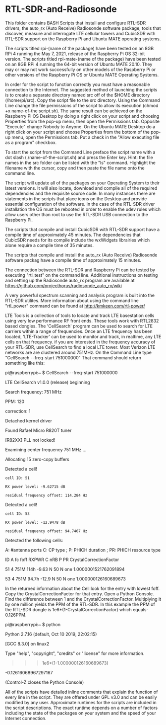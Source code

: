 # RTL-SDR-and-Radiosonde

This folder contains BASH Scripts that install and configure RTL-SDR drivers, the auto_rx (Auto Receive) Radiosonde software package, tools that discover, measure and interrogate LTE cellular towers and CubicSDR with RTL-SDR support on the Raspberry Pi and Ubuntu MATE operating systems.

The scripts titled rpi-(name of the package) have been tested on an 8GB RPi 4 running the May 7, 2021, release of the Raspberry Pi OS 32-bit version. The scripts titled rpi-mate-(name of the package) have been tested on an 8GB RPi 4 running the 64-bit version of Ubuntu MATE 20.10. They may or may not work successfully on other models of the Raspberry Pi or other versions of the Raspberry Pi OS or Ubuntu MATE Operating Systems. 

In order for the script to function correctly you must have a reasonable connection to the Internet. The suggested method of launching the scripts is to create a separate directory named src off of the $HOME directory (/home/pi/src). Copy the script file to the src directory. Using the Command Line change the file permissions of the script to allow its execution (chmod +x name-of-the script.sh). The same result can be achieved on the Raspberry Pi OS Desktop by doing a right click on your script and choosing Properties from the pop-up menu, then open the Permissions tab. Opposite "Execute" change Nobody to Anyone. On the Ubuntu MATE Desktop do a right click on your script and choose Properties from the bottom of the pop-up menu, open the Permissions tab.  Put a check in the "Allow executing file as a program" checkbox.

To start the script from the Command Line preface the script name with a dot slash (./name-of-the-script.sh) and press the Enter key.  Hint: the file names in the src folder can be listed with the "ls" command. Highlight the filename with the cursor, copy and then paste the file name onto the command line.

The script will update all of the packages on your Operating System to their latest versions. It will also locate, download and compile all of the required dependencies and the requisite source code. In many instances there are statements in the scripts that place icons on the Desktop and provide essential configuration of the software. In the case of the RTL-SDR driver installation the OS must be rebooted in order to enable the udev rules which allow users other than root to use the RTL-SDR USB connection to the Raspberry Pi.

The scripts that compile and install CubicSDR with RTL-SDR support have a compile time of approximately 45 minutes. The dependencies that CubicSDR needs for its compile include the wxWidgets librairies which alone require a compile time of 35 minutes.

The scripts that compile and install the auto_rx (Auto Receive) Radiosonde software packag have a compile time of approximately 15 minutes. 

The connection between the RTL-SDR and Raspberry Pi can be tested by executing "rtl_test" on the command line.  Additional instructions on testing and setting up the Radiosonde auto_rx program are available at https://github.com/projecthorus/radiosonde_auto_rx/wiki

A very powerful spectrum scanning and analysis program is built into the RTL-SDR utilites.  More information about using the command line "rtl_power" command can be found at http://kmkeen.com/rtl-power/

LTE Tools is a collection of tools to locate and track LTE basestation cells using very low performance RF front ends. These tools work with RTL2832 based dongles. The 'CellSearch' program can be used to search for LTE carriers within a range of frequencies.  Once an LTE frequency has been located, 'LTE-Tracker' can be used to monitor and track, in realtime, any LTE cells on that frequency. if you are interested in the frequency accuracy of your RTL-SDR, use CellSearch to find a local LTE tower.  Most Verizon LTE networks are are clustered around 751MHz.  On the Command Line type "CellSearch --freq-start 751000000" That command should return something like this: 


pi@raspberrypi:~ $ CellSearch --freq-start 751000000

LTE CellSearch v1.0.0 (release) beginning

  Search frequency: 751 MHz
  
  PPM: 120
  
  correction: 1
  
Detached kernel driver

Found Rafael Micro R820T tuner

[R82XX] PLL not locked!

Examining center frequency 751 MHz ...

Allocating 15 zero-copy buffers

  Detected a cell!
  
    cell ID: 51
    
    RX power level: -9.62715 dB
    
    residual frequency offset: 114.284 Hz
    
  Detected a cell!
  
    cell ID: 53
    
    RX power level: -12.9478 dB
    
    residual frequency offset: 94.7467 Hz
    
Detected the following cells:

A: #antenna ports C: CP type ; P: PHICH duration ; PR: PHICH resource type

ID A      fc   foff  RXPWR C nRB P PR CrystalCorrectionFactor

 51 4    751M   114h -9.63 N  50 N one 1.0000001521762091894

 53 4    751M  94.7h -12.9 N  50 N one 1.000000126160689673

In the returned information about the Cell look for the entry with lowest foff. Copy the CrystalCorrectionFactor for that entry. Open a Python Console. Find the difference between 1 and the CrystalCorrectionFactor.  Multiplying it by one million yields the PPM of the RTL-SDR. In this example the PPM of the RTL-SDR dongle is 1e6*(1-CrystalCorrectionFactor) which equals-0.126PPM.

pi@raspberrypi:~ $ python

Python 2.7.16 (default, Oct 10 2019, 22:02:15)

[GCC 8.3.0] on linux2

Type "help", "copyright", "credits" or "license" for more information.

>>> 1e6*(1-1.000000126160689673)


>>> 


>>> 


>>> 
-0.12616068967297167

>>> 
 
 (Control-Z closes the Python Console)
 
 
All of the scripts have detailed inline comments that explain the function of every line in the script. They are offered under GPL v3.0 and can be easily modified by any user. Approximate runtimes for the scripts are included in the script descriptions. The exact runtime depends on a number of factors including the state of the packages on your system and the speed of your Internet connection.


